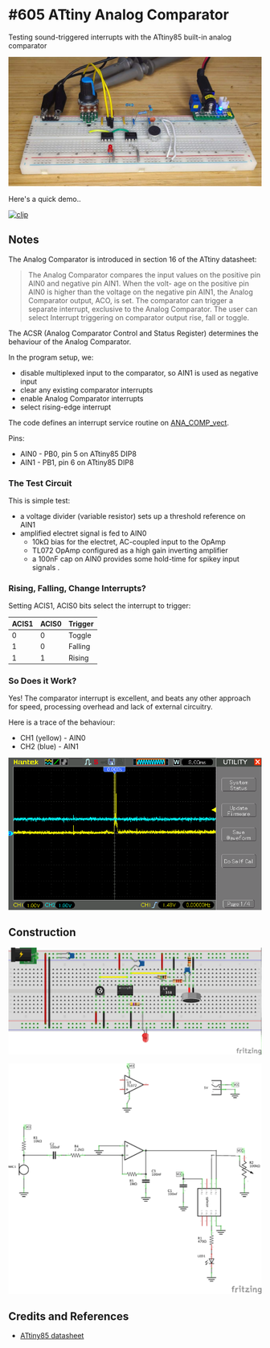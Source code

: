 # #605 ATtiny Analog Comparator

Testing sound-triggered interrupts with the ATtiny85 built-in analog comparator

![Build](./assets/AnalogComparator_build.jpg?raw=true)

Here's a quick demo..

[![clip](https://img.youtube.com/vi/2-oTDrHCTfA/0.jpg)](https://www.youtube.com/watch?v=2-oTDrHCTfA)

## Notes

The Analog Comparator is introduced in section 16 of the ATtiny datasheet:

> The Analog Comparator compares the input values on the positive pin AIN0 and negative pin AIN1. When the volt- age on the positive pin AIN0 is higher than the voltage on the negative pin AIN1, the Analog Comparator output, ACO, is set. The comparator can trigger a separate interrupt, exclusive to the Analog Comparator. The user can select Interrupt triggering on comparator output rise, fall or toggle.

The ACSR (Analog Comparator Control and Status Register) determines the behaviour of the Analog Comparator.

In the program setup, we:

* disable multiplexed input to the comparator, so AIN1 is used as negative input
* clear any existing comparator interrupts
* enable Analog Comparator interrupts
* select rising-edge interrupt

The code defines an interrupt service routine on [ANA_COMP_vect](http://www.nongnu.org/avr-libc/user-manual/group__avr__interrupts.html).

Pins:

* AIN0 - PB0, pin 5 on ATtiny85 DIP8
* AIN1 - PB1, pin 6 on ATtiny85 DIP8

### The Test Circuit

This is simple test:

* a voltage divider (variable resistor) sets up a threshold reference on AIN1
* amplified electret signal is fed to AIN0
  - 10kΩ bias for the electret, AC-coupled input to the OpAmp
  - TL072 OpAmp configured as a high gain inverting amplifier
  - a 100nF cap on AIN0 provides some hold-time for spikey input signals
.

### Rising, Falling, Change Interrupts?

Setting ACIS1, ACIS0 bits select the interrupt to trigger:

| ACIS1 | ACIS0 | Trigger |
|-------|-------|---------|
|  0    | 0     | Toggle  |
|  1    | 0     | Falling |
|  1    | 1     | Rising  |


### So Does it Work?

Yes! The comparator interrupt is excellent, and beats any other approach for speed, processing overhead and lack of external circuitry.

Here is a trace of the behaviour:

* CH1 (yellow) - AIN0
* CH2 (blue) - AIN1

![scope](./assets/scope.gif?raw=true)

## Construction

![Breadboard](./assets/AnalogComparator_bb.jpg?raw=true)

![Schematic](./assets/AnalogComparator_schematic.jpg?raw=true)


## Credits and References

* [ATtiny85 datasheet](https://www.microchip.com/en-us/product/ATTINY85)
